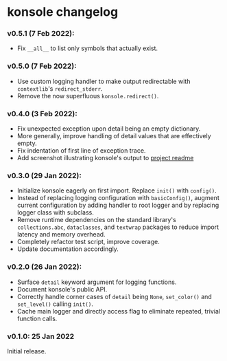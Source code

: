 # konsole changelog

### v0.5.1 (7 Feb 2022):

  * Fix `__all__` to list only symbols that actually exist.

### v0.5.0 (7 Feb 2022):

  * Use custom logging handler to make output redirectable with `contextlib`'s
    `redirect_stderr`.
  * Remove the now superfluous `konsole.redirect()`.

### v0.4.0 (3 Feb 2022):

  * Fix unexpected exception upon detail being an empty dictionary.
  * More generally, improve handling of detail values that are effectively empty.
  * Fix indentation of first line of exception trace.
  * Add screenshot illustrating konsole's output to [project readme](README.md)

### v0.3.0 (29 Jan 2022):

  * Initialize konsole eagerly on first import. Replace `init()` with `config()`.
  * Instead of replacing logging configuration with `basicConfig()`, augment
    current configuration by adding handler to root logger and by replacing
    logger class with subclass.
  * Remove runtime dependencies on the standard library's `collections.abc`,
    `dataclasses`, and `textwrap` packages to reduce import latency and memory
    overhead.
  * Completely refactor test script, improve coverage.
  * Update documentation accordingly.

### v0.2.0 (26 Jan 2022):

  * Surface `detail` keyword argument for logging functions.
  * Document konsole's public API.
  * Correctly handle corner cases of `detail` being `None`,
    `set_color()` and `set_level()` calling `init()`.
  * Cache main logger and directly access flag to eliminate repeated, trivial
    function calls.

### v0.1.0: 25 Jan 2022

Initial release.
